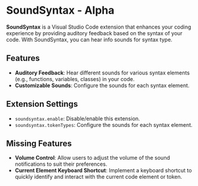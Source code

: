 # SoundSyntax - Alpha

**SoundSyntax** is a Visual Studio Code extension that enhances your coding experience by providing auditory feedback based on the syntax of your code. With SoundSyntax, you can hear info sounds for syntax type.

## Features

- **Auditory Feedback**: Hear different sounds for various syntax elements (e.g., functions, variables, classes) in your code.
- **Customizable Sounds**: Configure the sounds for each syntax element.

## Extension Settings

- `soundsyntax.enable`: Disable/enable this extension.
- `soundsyntax.tokenTypes`: Configure the sounds for each syntax element.

## Missing Features

- **Volume Control**: Allow users to adjust the volume of the sound notifications to suit their preferences.
- **Current Element Keyboard Shortcut**: Implement a keyboard shortcut to quickly identify and interact with the current code element or token.
